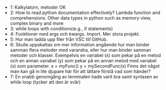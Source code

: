 - 1: Kalkylatorn, metoder OK
- 2: How to read python documentation effectively? Lambda function and comprehensions. Other data types in python such as memory view, complex binary and more
- 3: while loops with conditions(e.g., if statements)
- 4: Funktioner med args och kwargs. Import. Mer stora projekt.
- 5: Hur man ladda upp filer från VSC till GitHub.
- 6: Skulle uppskattas om mer information angående hur man binder samman flera metoder med varandra, eller hur man binder samman metoder och klasser. Exempelvis en variabel (x) som pekar på en metod och en annan variabel (y) som pekar på en annan metod med variabel (x) som parameter. x = myFunc() y = mySecondFunc(x) Finns det något man kan gå in lite djupare här för att lättare förstå vad som händer?
- 7: En snabb genomgång av terminalen hade varit bra samt syntaxen av while loop (tycker att den är svår)
